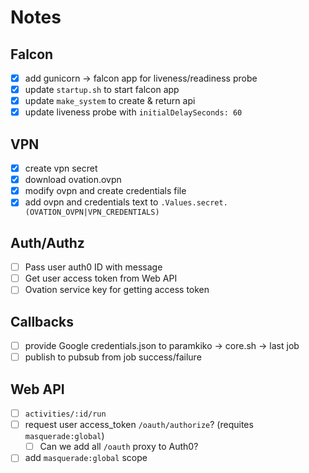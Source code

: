 # Notes

## Falcon
- [x] add gunicorn -> falcon app for liveness/readiness probe
- [x] update `startup.sh` to start falcon app
- [x] update `make_system` to create & return api
- [x] update liveness probe with `initialDelaySeconds: 60`

## VPN
- [x] create vpn secret
- [x] download ovation.ovpn
- [x] modify ovpn and create credentials file
- [x] add ovpn and credentials text to `.Values.secret.(OVATION_OVPN|VPN_CREDENTIALS)`

## Auth/Authz
- [ ] Pass user auth0 ID with message
- [ ] Get user access token from Web API
- [ ] Ovation service key for getting access token

## Callbacks
- [ ] provide Google credentials.json to paramkiko -> core.sh -> last job
- [ ] publish to pubsub from job success/failure

## Web API
- [ ] `activities/:id/run` 
- [ ] request user access_token `/oauth/authorize`? (requites `masquerade:global`)
    - [ ] Can we add all `/oauth` proxy to Auth0?
- [ ] add `masquerade:global` scope
